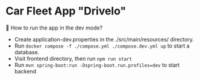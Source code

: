 Car Fleet App "Drivelo"
===

🚀 How to run the app in the dev mode?

* Create application-dev.properties in the ./src/main/resources/ directory.
* Run `docker compose -f ./compose.yml ./compose.dev.yml up` to start a database.
* Visit frontend directory, then run `npm run start`
* Run `mvn spring-boot:run -Dspring-boot.run.profiles=dev` to start backend